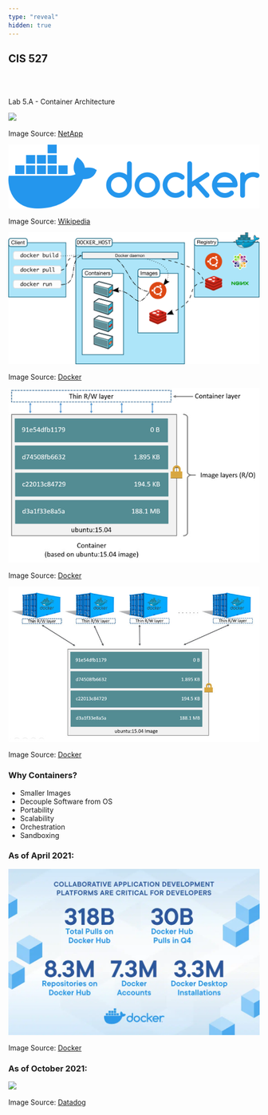 ```yaml
---
type: "reveal"
hidden: true
---
```

<section>
	<h2>CIS 527</h2><br><br><p>Lab 5.A - Container Architecture</p>
</section>
<section>
	<img class="stretch plain" src="/images/5a/netapp-containers-vms.avif">
	<p class="imagecredit">Image Source: <a href="https://www.netapp.com/blog/containers-vs-vms/">NetApp</a></p>
</section>
<section>
	<img class="stretch plain" src="/images/5a/docker_logo.svg">
	<p class="imagecredit">Image Source: <a href="https://en.wikipedia.org/wiki/File:Docker_logo.svg">Wikipedia</a></p>
</section>
<section>
	<img class="stretch plain" src="/images/5a/docker_architecture.svg">
	<p class="imagecredit">Image Source: <a href="https://docs.docker.com/get-started/overview/">Docker</a></p>
</section>
<section>
	<img class="stretch plain" src="/images/5a/container-layers.jpg">
	<p class="imagecredit">Image Source: <a href="https://docs.docker.com/storage/storagedriver/">Docker</a></p>
</section>
<section>
	<img class="stretch plain" src="/images/5a/sharing-layers.jpg">
	<p class="imagecredit">Image Source: <a href="https://docs.docker.com/storage/storagedriver/">Docker</a></p>
</section>
<section>
	<h3>Why Containers?</h3>
	<ul>
		<li>Smaller Images</li>
		<li>Decouple Software from OS</li>
		<li>Portability</li>
		<li>Scalability</li>
		<li>Orchestration</li>
		<li>Sandboxing</li>
	</ul>
</section>
<section>
	<h3>As of April 2021:</h3>
	<img class="stretch plain" src="/images/5a/docker-stats-2021.webp">
	<p class="imagecredit">Image Source: <a href="https://www.docker.com/blog/docker-index-shows-continued-massive-developer-adoption-and-activity-to-build-and-share-apps-with-docker/">Docker</a></p>
</section>
<section>
	<h3>As of October 2021:</h3>
	<img class="stretch plain" src="/images/5a/2021-top-containers-datadog.avif">
	<p class="imagecredit">Image Source: <a href="https://www.datadoghq.com/container-report/">Datadog</a></p>
</section>